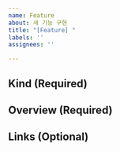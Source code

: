 ```yaml
---
name: Feature
about: 새 기능 구현
title: "[Feature] "
labels: ''
assignees: ''

---
```


## Kind (Required)

## Overview (Required)

## Links (Optional)